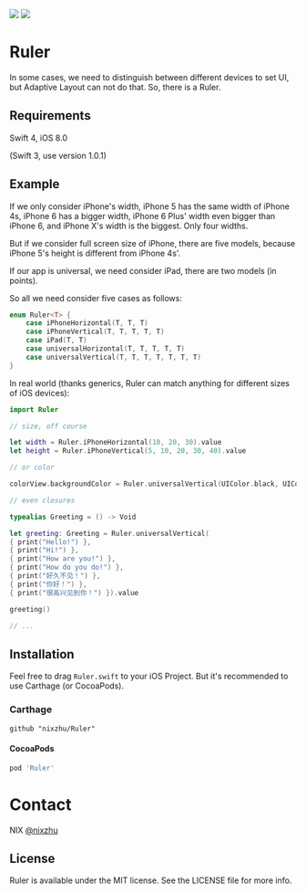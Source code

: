 <p>
<a href="http://cocoadocs.org/docsets/Ruler"><img src="https://img.shields.io/cocoapods/v/Ruler.svg?style=flat"></a> 
<a href="https://github.com/Carthage/Carthage/"><img src="https://img.shields.io/badge/Carthage-compatible-4BC51D.svg?style=flat"></a> 
</p>

# Ruler

In some cases, we need to distinguish between different devices to set UI, but Adaptive Layout can not do that. So, there is a Ruler.

## Requirements

Swift 4, iOS 8.0

(Swift 3, use version 1.0.1)

## Example

If we only consider iPhone's width, iPhone 5 has the same width of iPhone 4s, iPhone 6 has a bigger width, iPhone 6 Plus' width even bigger than iPhone 6, and iPhone X's width is the biggest. Only four widths.

But if we consider full screen size of iPhone, there are five models, because iPhone 5's height is different from iPhone 4s'.

If our app is universal, we need consider iPad, there are two models (in points).

So all we need consider five cases as follows:

```swift
enum Ruler<T> {
    case iPhoneHorizontal(T, T, T)
    case iPhoneVertical(T, T, T, T, T)
    case iPad(T, T)
    case universalHorizontal(T, T, T, T, T)
    case universalVertical(T, T, T, T, T, T, T)
}
```

In real world (thanks generics, Ruler can match anything for different sizes of iOS devices):

```swift
import Ruler
```

```swift
// size, off course

let width = Ruler.iPhoneHorizontal(10, 20, 30).value
let height = Ruler.iPhoneVertical(5, 10, 20, 30, 40).value

// or color

colorView.backgroundColor = Ruler.universalVertical(UIColor.black, UIColor.red, UIColor.blue, UIColor.green, UIColor.yellow, UIColor.purple, UIColor.cyan).value

// even closures

typealias Greeting = () -> Void

let greeting: Greeting = Ruler.universalVertical(
{ print("Hello!") },
{ print("Hi!") },
{ print("How are you!") },
{ print("How do you do!") },
{ print("好久不见！") },
{ print("你好！") },
{ print("很高兴见到你！") }).value

greeting()

// ...
```

## Installation

Feel free to drag `Ruler.swift` to your iOS Project. But it's recommended to use Carthage (or CocoaPods).

### Carthage

```ogdl
github "nixzhu/Ruler"
```

#### CocoaPods

```ruby
pod 'Ruler'
```

# Contact

NIX [@nixzhu](https://twitter.com/nixzhu)

## License

Ruler is available under the MIT license. See the LICENSE file for more info.
